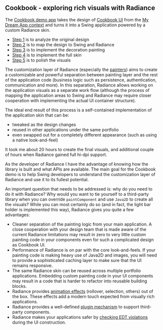 ## Cookbook - exploring rich visuals with Radiance

The [Cookbook demo app](https://github.com/kirill-grouchnikov/radiance/tree/sunshine/demos/theming-apps/src/main/java/org/pushingpixels/demo/themingapps/cookbook) takes the design of [Cookbook UI](http://flickr.com/photos/mydreamapp/sets/72157600046909364/) from the [My Dream App context](https://web.archive.org/web/20080117124702/http://mydreamapp.com:80/news/post/389/) and turns it into a Swing application powered by a custom Radiance skin.

* [Step 1](01-analyze.md) is to analyze the original design
* [Step 2](02-map.md) is to map the design to Swing and Radiance
* [Step 3](03-decorations.md) is to implement the decoration painting
* [Step 4](04-skin.md) is to implement the full skin
* [Step 5](05-polish.md) is to polish the visuals

The customization layer of Radiance (especially the [painters](../painters/overview.md)) aims to create a customizable and powerful separation between painting layer and the rest of the application code (business logic such as persistence, authentication, communication and more). In this separation, Radiance allows working on the application visuals as a separate work flow (although the process of mapping the application areas to Swing and Radiance may require closer cooperation with implementing the actual UI container structure).

The ideal end result of this process is a self-contained implementation of the application skin that can be:

* tweaked as the design changes
* reused in other applications under the same portfolio
* even swapped out for a completely different appearance (such as using a native look-and-feel)

It took me about 20 hours to create the final visuals, and additional couple of hours when Radiance gained full hi-dpi support.

As the developer of Radiance I have the advantage of knowing how the library is built and what APIs are available. The main goal for the Cookbook demo is to help Swing developers to understand the customization layer of Radiance and use it to its fullest potential.

An important question that needs to be addressed is: why do you need to do it with Radiance? Why would you want to tie yourself to a third-party library when you can override `paintComponent` and use `Java2D` to create all the visuals? While you can most certainly do so (and in fact, the light bar holder is implemented this way), Radiance gives you quite a few advantages:

* Cleaner separation of the painting logic from your main application. A close cooperation with your design team that is made aware of the current Radiance limitations may result in zero to very little custom painting code in your components even for such a complicated design as Cookbook UI.
* Performance of Radiance is on par with the core look-and-feels. If your painting code is making heavy use of Java2D and images, you will need to provide a sophisticated caching layer to make sure that the UI remains responsive.
* The same Radiance skin can be reused across multiple portfolio applications. Embedding custom painting code in your UI components may result in a code that is harder to refactor into reusable building blocks.
* Radiance provides [animation effects](../../animation/animations.md) (rollover, selection, others) out of the box. These effects add a modern touch expected from visually rich applications.
* Radiance provides a well-defined [plugin mechanism](../plugin.md) to support third-party components.
* Radiance makes your applications safer by [checking EDT violations](https://www.pushing-pixels.org/2008/07/15/stricter-checks-on-edt-violations-in-substance.html) during the UI construction.

